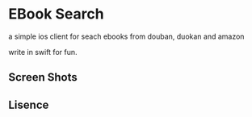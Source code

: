 # EBook Search

a simple ios client for seach ebooks from douban, duokan and amazon

write in swift for fun.

## Screen Shots


## Lisence

